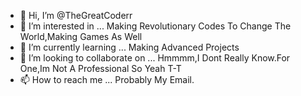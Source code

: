 - 👋 Hi, I’m @TheGreatCoderr
- 👀 I’m interested in ... Making Revolutionary Codes To Change The World,Making Games As Well
- 🌱 I’m currently learning ... Making Advanced Projects
- 💞️ I’m looking to collaborate on ... Hmmmm,I Dont Really Know.For One,Im Not A Professional So Yeah T-T
- 📫 How to reach me ... Probably My Email.

<!---
TheGreatCoderr/TheGreatCoderr is a ✨ special ✨ repository because its `README.md` (this file) appears on your GitHub profile.
You can click the Preview link to take a look at your changes.
--->

